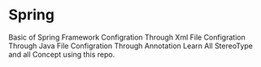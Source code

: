 # Spring
Basic of Spring Framework
Configration Through Xml File
Configration Through Java File
Configration Through Annotation 
Learn All StereoType and all Concept using this repo.
 
